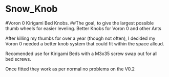 # Snow_Knob
#Voron 0 Kirigami Bed Knobs. 
##The goal, to give the largest possible thumb wheels for easier leveling.
Better Knobs for Voron 0 and other Ants

After killing my thumbs for over a year (though not often), I decided my Voron 0 needed a better knob system that could fit within the space alloud.

Recomended use for Kirigami Beds with a M3x35 screw swap out for all bed screws.

Once fitted they work as per normal no problems on the V0.2
